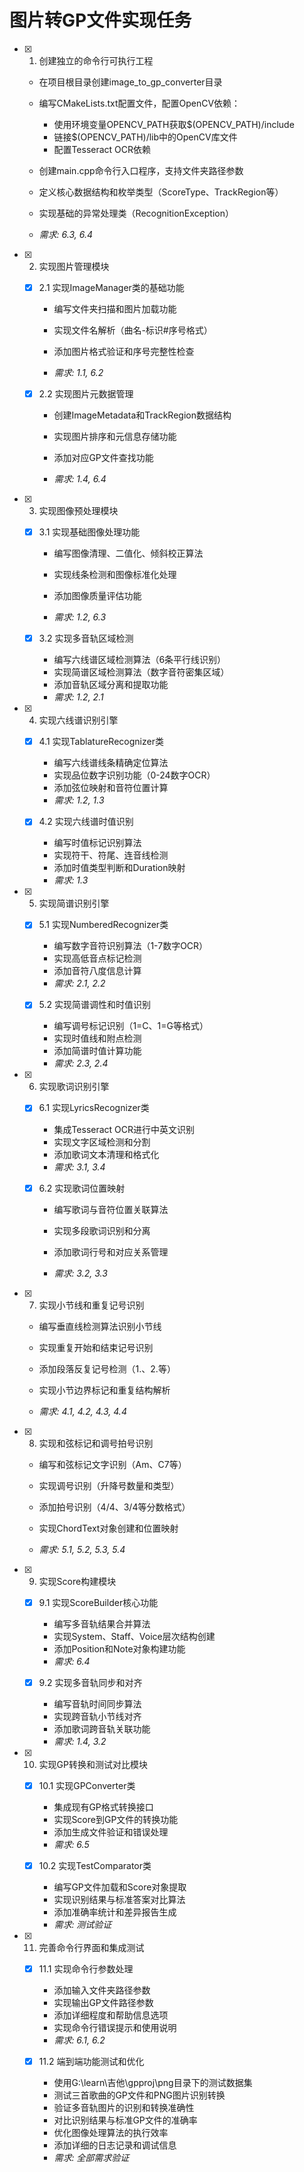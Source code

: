 # 图片转GP文件实现任务

- [x] 1. 创建独立的命令行可执行工程



  - 在项目根目录创建image_to_gp_converter目录
  - 编写CMakeLists.txt配置文件，配置OpenCV依赖：
    - 使用环境变量OPENCV_PATH获取$(OPENCV_PATH)/include
    - 链接$(OPENCV_PATH)/lib中的OpenCV库文件
    - 配置Tesseract OCR依赖
  - 创建main.cpp命令行入口程序，支持文件夹路径参数
  - 定义核心数据结构和枚举类型（ScoreType、TrackRegion等）
  - 实现基础的异常处理类（RecognitionException）





  - _需求: 6.3, 6.4_



- [x] 2. 实现图片管理模块


  - [x] 2.1 实现ImageManager类的基础功能


    - 编写文件夹扫描和图片加载功能
    - 实现文件名解析（曲名-标识#序号格式）



    - 添加图片格式验证和序号完整性检查
    - _需求: 1.1, 6.2_

  - [x] 2.2 实现图片元数据管理




    - 创建ImageMetadata和TrackRegion数据结构
    - 实现图片排序和元信息存储功能


    - 添加对应GP文件查找功能

    - _需求: 1.4, 6.4_

- [x] 3. 实现图像预处理模块


  - [x] 3.1 实现基础图像处理功能

    - 编写图像清理、二值化、倾斜校正算法

    - 实现线条检测和图像标准化处理
    - 添加图像质量评估功能
    - _需求: 1.2, 6.3_



  - [x] 3.2 实现多音轨区域检测

    - 编写六线谱区域检测算法（6条平行线识别）
    - 实现简谱区域检测算法（数字音符密集区域）
    - 添加音轨区域分离和提取功能
    - _需求: 1.2, 2.1_

- [x] 4. 实现六线谱识别引擎


  - [x] 4.1 实现TablatureRecognizer类

    - 编写六线谱线条精确定位算法
    - 实现品位数字识别功能（0-24数字OCR）
    - 添加弦位映射和音符位置计算
    - _需求: 1.2, 1.3_



  - [x] 4.2 实现六线谱时值识别


    - 编写时值标记识别算法
    - 实现符干、符尾、连音线检测
    - 添加时值类型判断和Duration映射
    - _需求: 1.3_

- [x] 5. 实现简谱识别引擎










  - [x] 5.1 实现NumberedRecognizer类





    - 编写数字音符识别算法（1-7数字OCR）
    - 实现高低音点标记检测
    - 添加音符八度信息计算
    - _需求: 2.1, 2.2_

  - [x] 5.2 实现简谱调性和时值识别

    - 编写调号标记识别（1=C、1=G等格式）
    - 实现时值线和附点检测
    - 添加简谱时值计算功能
    - _需求: 2.3, 2.4_

- [x] 6. 实现歌词识别引擎



  - [x] 6.1 实现LyricsRecognizer类



    - 集成Tesseract OCR进行中英文识别
    - 实现文字区域检测和分割
    - 添加歌词文本清理和格式化
    - _需求: 3.1, 3.4_




  - [x] 6.2 实现歌词位置映射






    - 编写歌词与音符位置关联算法


    - 实现多段歌词识别和分离
    - 添加歌词行号和对应关系管理




    - _需求: 3.2, 3.3_


- [x] 7. 实现小节线和重复记号识别
  - 编写垂直线检测算法识别小节线











  - 实现重复开始和结束记号识别
  - 添加段落反复记号检测（1.、2.等）
  - 实现小节边界标记和重复结构解析
  - _需求: 4.1, 4.2, 4.3, 4.4_




- [x] 8. 实现和弦标记和调号拍号识别





  - 编写和弦标记文字识别（Am、C7等）







  - 实现调号识别（升降号数量和类型）
  - 添加拍号识别（4/4、3/4等分数格式）
  - 实现ChordText对象创建和位置映射
  - _需求: 5.1, 5.2, 5.3, 5.4_


- [x] 9. 实现Score构建模块
  - [x] 9.1 实现ScoreBuilder核心功能
    - 编写多音轨结果合并算法
    - 实现System、Staff、Voice层次结构创建
    - 添加Position和Note对象构建功能
    - _需求: 6.4_

  - [x] 9.2 实现多音轨同步和对齐
    - 编写音轨时间同步算法
    - 实现跨音轨小节线对齐
    - 添加歌词跨音轨关联功能
    - _需求: 1.4, 3.2_

- [x] 10. 实现GP转换和测试对比模块
  - [x] 10.1 实现GPConverter类
    - 集成现有GP格式转换接口
    - 实现Score到GP文件的转换功能
    - 添加生成文件验证和错误处理
    - _需求: 6.5_

  - [x] 10.2 实现TestComparator类
    - 编写GP文件加载和Score对象提取
    - 实现识别结果与标准答案对比算法
    - 添加准确率统计和差异报告生成
    - _需求: 测试验证_

- [x] 11. 完善命令行界面和集成测试
  - [x] 11.1 实现命令行参数处理
    - 添加输入文件夹路径参数
    - 实现输出GP文件路径参数
    - 添加详细程度和帮助信息选项
    - 实现命令行错误提示和使用说明
    - _需求: 6.1, 6.2_

  - [x] 11.2 端到端功能测试和优化
    - 使用G:\learn\吉他\gpproj\png目录下的测试数据集
    - 测试三首歌曲的GP文件和PNG图片识别转换
    - 验证多音轨图片的识别和转换准确性
    - 对比识别结果与标准GP文件的准确率
    - 优化图像处理算法的执行效率
    - 添加详细的日志记录和调试信息
    - _需求: 全部需求验证_